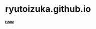 # ryutoizuka.github.io
<a href="http://github.com/RyutoIzuka/ryutoizuka.github.io/wiki"><font size="1" color="#000000"><b>Home</b></font></a>
